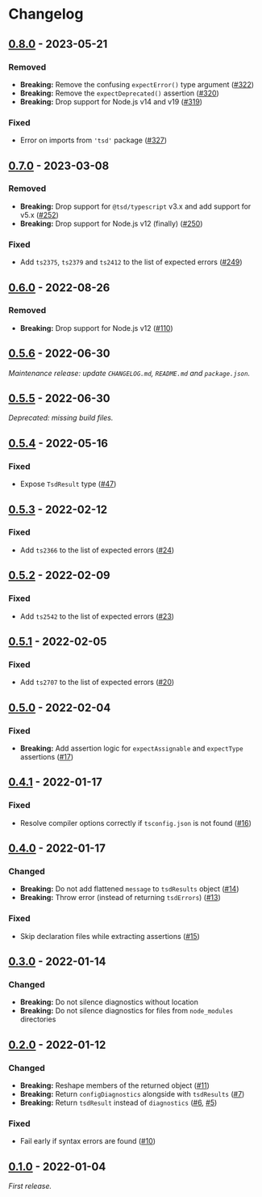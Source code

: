 # Changelog

## [0.8.0] - 2023-05-21

### Removed

- **Breaking:** Remove the confusing `expectError()` type argument ([#322](https://github.com/mrazauskas/tsd-lite/pull/322))
- **Breaking:** Remove the `expectDeprecated()` assertion ([#320](https://github.com/mrazauskas/tsd-lite/pull/320))
- **Breaking:** Drop support for Node.js v14 and v19 ([#319](https://github.com/mrazauskas/tsd-lite/pull/319))

### Fixed

- Error on imports from `'tsd'` package ([#327](https://github.com/mrazauskas/tsd-lite/pull/327))

## [0.7.0] - 2023-03-08

### Removed

- **Breaking:** Drop support for `@tsd/typescript` v3.x and add support for v5.x ([#252](https://github.com/mrazauskas/tsd-lite/pull/252))
- **Breaking:** Drop support for Node.js v12 (finally) ([#250](https://github.com/mrazauskas/tsd-lite/pull/250))

### Fixed

- Add `ts2375`, `ts2379` and `ts2412` to the list of expected errors ([#249](https://github.com/mrazauskas/tsd-lite/pull/249))

## [0.6.0] - 2022-08-26

### Removed

- **Breaking:** Drop support for Node.js v12 ([#110](https://github.com/mrazauskas/tsd-lite/pull/110))

## [0.5.6] - 2022-06-30

_Maintenance release: update `CHANGELOG.md`, `README.md` and `package.json`._

## [0.5.5] - 2022-06-30

_Deprecated: missing build files._

## [0.5.4] - 2022-05-16

### Fixed

- Expose `TsdResult` type ([#47](https://github.com/mrazauskas/tsd-lite/pull/47))

## [0.5.3] - 2022-02-12

### Fixed

- Add `ts2366` to the list of expected errors ([#24](https://github.com/mrazauskas/tsd-lite/pull/24))

## [0.5.2] - 2022-02-09

### Fixed

- Add `ts2542` to the list of expected errors ([#23](https://github.com/mrazauskas/tsd-lite/pull/23))

## [0.5.1] - 2022-02-05

### Fixed

- Add `ts2707` to the list of expected errors ([#20](https://github.com/mrazauskas/tsd-lite/pull/20))

## [0.5.0] - 2022-02-04

### Fixed

- **Breaking:** Add assertion logic for `expectAssignable` and `expectType` assertions ([#17](https://github.com/mrazauskas/tsd-lite/pull/17))

## [0.4.1] - 2022-01-17

### Fixed

- Resolve compiler options correctly if `tsconfig.json` is not found ([#16](https://github.com/mrazauskas/tsd-lite/pull/16))

## [0.4.0] - 2022-01-17

### Changed

- **Breaking:** Do not add flattened `message` to `tsdResults` object ([#14](https://github.com/mrazauskas/tsd-lite/pull/14))
- **Breaking:** Throw error (instead of returning `tsdErrors`) ([#13](https://github.com/mrazauskas/tsd-lite/pull/13))

### Fixed

- Skip declaration files while extracting assertions ([#15](https://github.com/mrazauskas/tsd-lite/pull/15))

## [0.3.0] - 2022-01-14

### Changed

- **Breaking:** Do not silence diagnostics without location
- **Breaking:** Do not silence diagnostics for files from `node_modules` directories

## [0.2.0] - 2022-01-12

### Changed

- **Breaking:** Reshape members of the returned object ([#11](https://github.com/mrazauskas/tsd-lite/pull/11))
- **Breaking:** Return `configDiagnostics` alongside with `tsdResults` ([#7](https://github.com/mrazauskas/tsd-lite/pull/7))
- **Breaking:** Return `tsdResult` instead of `diagnostics` ([#6](https://github.com/mrazauskas/tsd-lite/pull/6), [#5](https://github.com/mrazauskas/tsd-lite/pull/5))

### Fixed

- Fail early if syntax errors are found ([#10](https://github.com/mrazauskas/tsd-lite/pull/10))

## [0.1.0] - 2022-01-04

_First release._

[0.8.0]: https://github.com/mrazauskas/tsd-lite/releases/tag/v0.8.0
[0.7.0]: https://github.com/mrazauskas/tsd-lite/releases/tag/v0.7.0
[0.6.0]: https://github.com/mrazauskas/tsd-lite/releases/tag/v0.6.0
[0.5.6]: https://github.com/mrazauskas/tsd-lite/releases/tag/v0.5.6
[0.5.5]: https://github.com/mrazauskas/tsd-lite/releases/tag/v0.5.5
[0.5.4]: https://github.com/mrazauskas/tsd-lite/releases/tag/v0.5.4
[0.5.3]: https://github.com/mrazauskas/tsd-lite/releases/tag/v0.5.3
[0.5.2]: https://github.com/mrazauskas/tsd-lite/releases/tag/v0.5.2
[0.5.1]: https://github.com/mrazauskas/tsd-lite/releases/tag/v0.5.1
[0.5.0]: https://github.com/mrazauskas/tsd-lite/releases/tag/v0.5.0
[0.4.1]: https://github.com/mrazauskas/tsd-lite/releases/tag/v0.4.1
[0.4.0]: https://github.com/mrazauskas/tsd-lite/releases/tag/v0.4.0
[0.3.0]: https://github.com/mrazauskas/tsd-lite/releases/tag/v0.3.0
[0.2.0]: https://github.com/mrazauskas/tsd-lite/releases/tag/v0.2.0
[0.1.0]: https://github.com/mrazauskas/tsd-lite/releases/tag/v0.1.0
